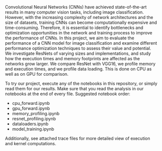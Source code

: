 Convolutional Neural Networks (CNNs) have achieved state-of-the-art results in many computer
vision tasks, including image classification. However, with the increasing complexity of network
architectures and the size of datasets, training CNNs can become computationally expensive and
time-consuming. Therefore, it is essential to identify bottlenecks and optimization opportunities in
the network and training process to improve the performance of CNNs. In this project, we aim to
evaluate the performance of a CNN model for image classification and examine different performance
optimization techniques to assess their value and potential. We investigate ResNets of varying sizes and implementations, 
and study how the execution times and memory footprints are affected as the networks grow larger. We compare ResNet with VGG16,
we profile memory and execution times, and we profile data loading. This is done on CPU as well as on GPU for comparison.

To try our project, execute any of the notebooks in this repository, or simply read them for our results.
Make sure that you read the analysis in our notebooks at the end of every file. Suggested notebook order:
- cpu_forward.ipynb
- gpu_forward.ipynb
- memory_profiling.ipynb
- resnet_profiling.ipynb
- dataloaders.ipynb
- model_training.ipynb

Additionally, see attached trace files for more detailed view of execution and kernel computations.
